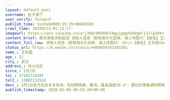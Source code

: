```yaml
---
layout: default_post
username: 肚子俄了
user_verify: forward
publish_time: SunFeb0900:55:39+08002020
crawl_time: 20200213-01:15:17
imageurl: https://wx3.sinaimg.cn/orj360/005R8nTAgy1gbphbm9gmlj31lg204tin.jpg,https://wx2.sinaimg.cn/orj360/005R8nTAgy1gbphbmoyluj31o421swpb.jpg,https://wx3.sinaimg.cn/orj360/005R8nTAgy1gbphbn4zj8j31no2g4n3k.jpg,https://wx4.sinaimg.cn/orj360/005R8nTAgy1gbphbnks6aj31h82cgwm8.jpg
content_brief: 肺炎患者求助超话 求助人信息（若有相关化验单，请上传图片）【姓名】王先国【年龄】51【所在城市】武汉【所在小区、社区】尚义社区【患病时间】2月1日【联系方式】17162710287【其他紧急联系人】13007133524【病情描述】2月1日至今反反复复发烧，有轻微咳嗽、腹泻。最高温度39.4°，报社区 ...全文
content_full_raw: 求助人信息（若有相关化验单，请上传图片）<br/>【姓名】王先国<br/>【年龄】51<br/>【所在城市】武汉<br/>【所在小区、社区】尚义社区<br/>【患病时间】2月1日<br/>【联系方式】17162710287<br/>【其他紧急联系人】13007133524<br/>【病情描述】2月1日至今反反复复发烧，有轻微咳嗽、腹泻。最高温度39.4°，报社区等着通知隔离，去医院也只是说疑似，要进一步核酸检查，希望能快一点进去方舱治疗，自我感觉可能性很大<adata-url="http://t.cn/R2WxQOQ"href="http://weibo.com/p/1001018008642010000000000"data-hide=""><spanclass='url-icon'><imgstyle='width:1rem;height:1rem'src='https://h5.sinaimg.cn/upload/2015/09/25/3/timeline_card_small_location_default.png'></span><spanclass="surl-text">武汉</span></a>
status_url: https://m.weibo.cn/status/4469859193183381
name_: 王先国
age_: 51
city_: 武汉
address_: 尚义社区
since_: 2月1日
tel_: 17162710287
tel2_: 13007133524
desc_: 2月1日至今反反复复发烧，有轻微咳嗽、腹泻。最高温度39.4°，报社区等着通知隔离，去医院也只是说疑似，要进一步核酸检查，希望能快一点进去方舱治疗，自我感觉可能性很大<adata-url="http//t.cn/R2WxQOQ"href="http//weibo.com/p/1001018008642010000000000"data-hide=""><spanclass='url-icon'><imgstyle='width1rem;height1rem'src='https//h5.sinaimg.cn/upload/2015/09/25/3/timeline_card_small_location_default.png'></span><spanclass="surl-text">武汉</span></a>
publish_timestamp: 2020-02-09 00:55:39+08:00
---
```


